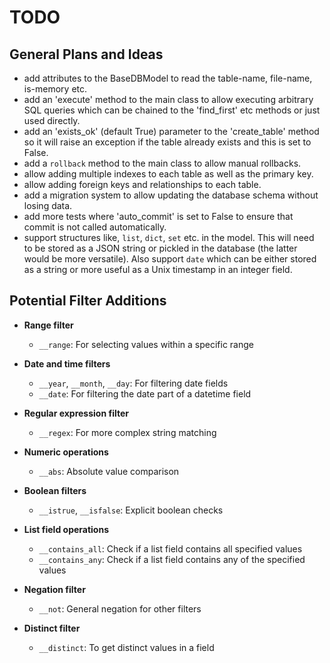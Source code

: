 # TODO

## General Plans and Ideas

- add attributes to the BaseDBModel to read the table-name, file-name, is-memory
  etc.
- add an 'execute' method to the main class to allow executing arbitrary SQL
  queries which can be chained to the 'find_first' etc methods or just used
  directly.
- add an 'exists_ok' (default True) parameter to the 'create_table' method so it
  will raise an exception if the table already exists and this is set to False.
- add a `rollback` method to the main class to allow manual rollbacks.
- allow adding multiple indexes to each table as well as the primary key.
- allow adding foreign keys and relationships to each table.
- add a migration system to allow updating the database schema without losing
  data.
- add more tests where 'auto_commit' is set to False to ensure that commit is
  not called automatically.
- support structures like, `list`, `dict`, `set` etc. in the model. This will
  need to be stored as a JSON string or pickled in the database (the latter
  would be more versatile). Also support `date` which can be either stored as a
  string or more useful as a Unix timestamp in an integer field.

## Potential Filter Additions

- **Range filter**
  - `__range`: For selecting values within a specific range

- **Date and time filters**
  - `__year`, `__month`, `__day`: For filtering date fields
  - `__date`: For filtering the date part of a datetime field

- **Regular expression filter**
  - `__regex`: For more complex string matching

- **Numeric operations**
  - `__abs`: Absolute value comparison

- **Boolean filters**
  - `__istrue`, `__isfalse`: Explicit boolean checks

- **List field operations**
  - `__contains_all`: Check if a list field contains all specified values
  - `__contains_any`: Check if a list field contains any of the specified values

- **Negation filter**
  - `__not`: General negation for other filters

- **Distinct filter**
  - `__distinct`: To get distinct values in a field
